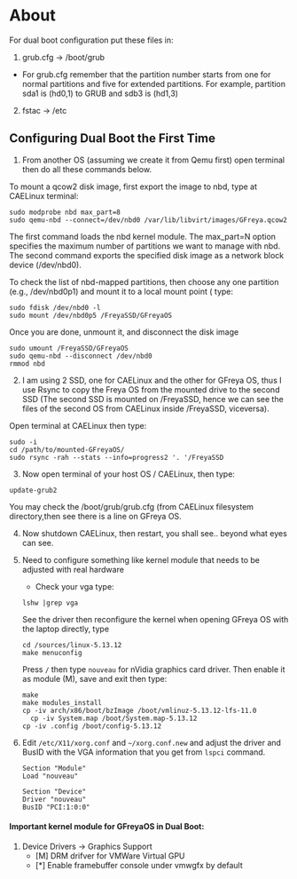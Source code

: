 # About 
For dual boot configuration put these files in:

1. grub.cfg -> /boot/grub
* For grub.cfg remember that the partition number starts from one for normal partitions and five for extended partitions. For example, partition sda1 is (hd0,1) to GRUB and sdb3 is (hd1,3)

2. fstac -> /etc

## Configuring Dual Boot the First Time

1. From another OS (assuming we create it from Qemu first) open terminal then do all these commands below.

To mount a qcow2 disk image, first export the image to nbd, type at CAELinux terminal:
``` 
sudo modprobe nbd max_part=8
sudo qemu-nbd --connect=/dev/nbd0 /var/lib/libvirt/images/GFreya.qcow2
```
The first command loads the nbd kernel module. The max_part=N option specifies the maximum number of partitions we want to manage with nbd. The second command exports the specified disk image as a network block device (/dev/nbd0). 
  
To check the list of nbd-mapped partitions, then choose any one partition (e.g., /dev/nbd0p1) and mount it to a local mount point ( type:
```
sudo fdisk /dev/nbd0 -l
sudo mount /dev/nbd0p5 /FreyaSSD/GFreyaOS
```	
	
Once you are done, unmount it, and disconnect the disk image
```
sudo umount /FreyaSSD/GFreyaOS
sudo qemu-nbd --disconnect /dev/nbd0
rmmod nbd
```

2. I am using 2 SSD, one for CAELinux and the other for GFreya OS, thus I use Rsync to copy the Freya OS from the mounted drive to the second SSD (The second SSD is mounted on /FreyaSSD, hence we can see the files of the second OS from CAELinux inside /FreyaSSD, viceversa).

Open terminal at CAELinux then type:

```
sudo -i
cd /path/to/mounted-GFreyaOS/
sudo rsync -rah --stats --info=progress2 '. '/FreyaSSD
```

3. Now open terminal of your host OS / CAELinux, then type:

```
update-grub2
```

You may check the /boot/grub/grub.cfg (from CAELinux filesystem directory,then see there is a line on GFreya OS.

4. Now shutdown CAELinux, then restart, you shall see.. beyond what eyes can see.

5. Need to configure something like kernel module that needs to be adjusted with real hardware

    * Check your vga type:
    ```
    lshw |grep vga
    ```
  
    See the driver then reconfigure the kernel when opening GFreya OS with the laptop directly, type
    ```
    cd /sources/linux-5.13.12
    make menuconfig
    ```
    Press `/` then type `nouveau` for nVidia graphics card driver. Then enable it as module (M), save and exit then type:
    ```
    make
    make modules_install
    cp -iv arch/x86/boot/bzImage /boot/vmlinuz-5.13.12-lfs-11.0
	  cp -iv System.map /boot/System.map-5.13.12
    cp -iv .config /boot/config-5.13.12
    ```
6. Edit `/etc/X11/xorg.conf` and `~/xorg.conf.new` and adjust the driver and BusID with the VGA information that you get from `lspci` command.

    ```
    Section "Module"
    Load "nouveau"
    
    Section "Device"
    Driver "nouveau"
    BusID "PCI:1:0:0"
    ```
 
#### Important kernel module for GFreyaOS in Dual Boot:
1. Device Drivers -> Graphics Support
    * [M] DRM drifver for VMWare Virtual GPU
    * [*] Enable framebuffer console under vmwgfx by default
